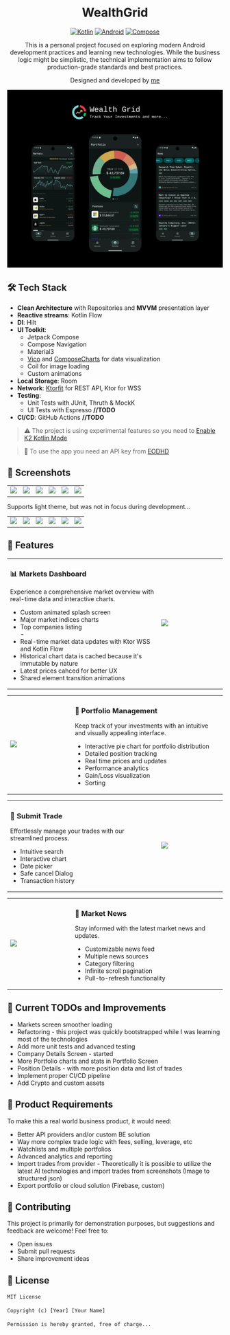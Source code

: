 # <div align="center">WealthGrid</div>

<div align="center">

[![Kotlin](https://img.shields.io/badge/Language-Kotlin-purple.svg)](https://kotlinlang.org)
[![Android](https://img.shields.io/badge/Platform-Android-green.svg)](https://developer.android.com/reference)
[![Compose](https://img.shields.io/badge/UI-Jetpack%20Compose-blue.svg)](https://developer.android.com/jetpack/compose)

This is a personal project focused on exploring modern Android development practices and learning new technologies. While the business logic might be simplistic, the technical implementation aims to follow production-grade standards and best practices.

Designed and developed by [me](https://www.linkedin.com/in/philip-tochkov-a556a2ab/)

![App Banner](./.demo/WG_app_banner_01.webp)
</div>


## 🛠️ Tech Stack

- **Clean Architecture** with Repositories and **MVVM** presentation layer
- **Reactive streams**: Kotlin Flow
- **DI**: Hilt
- **UI Toolkit**:
    - Jetpack Compose
    - Compose Navigation
    - Material3
    - [Vico](https://github.com/patrykandpatrick/vico) and [ComposeCharts](https://github.com/ehsannarmani/ComposeCharts) for data visualization
    - Coil for image loading
    - Custom animations
- **Local Storage**: Room
- **Network**: [Ktorfit](https://github.com/Foso/Ktorfit) for REST API, Ktor for WSS
- **Testing**:
    - Unit Tests with JUnit, Thruth & MockK
    - UI Tests with Espresso **//TODO**
- **CI/CD**: GitHub Actions **//TODO**


> ⚠️ The project is using experimental features so you need to [Enable K2 Kotlin Mode](https://blog.jetbrains.com/idea/2024/03/k2-kotlin-mode-alpha-in-intellij-idea/)

> 🔑 To use the app you need an API key from [EODHD](https://eodhd.com/)


<!-- ## 🏗️ Architecture

The application follows Clean Architecture principles with MVVM pattern:

```
app/
├── data/          # Data layer with repositories and data sources
├── domain/        # Business logic and use cases
├── presentation/  # UI layer with ViewModels and Composables
└── di/            # Dependency injection modules
``` -->


## 📱 Screenshots

<table border="0">
  <tr>
    <td><img src="./.demo/markets.png" width="200"/></td>
    <td><img src="./.demo/portfolio.png" width="200"/></td>
    <td><img src="./.demo/portfolio_2.png" width="200"/></td>
    <td><img src="./.demo/search.png" width="200"/></td>
    <td><img src="./.demo/trade.png" width="200"/></td>
    <td><img src="./.demo/news.png" width="200"/></td>
  </tr>
</table>

Supports light theme, but was not in focus during development...

<table border="0">
  <tr>
    <td><img src="./.demo/w_markets.png" width="200"/></td>
    <td><img src="./.demo/w_portfolio.png" width="200"/></td>
    <td><img src="./.demo/w_portfolio_2.png" width="200"/></td>
    <td><img src="./.demo/w_search.png" width="200"/></td>
    <td><img src="./.demo/w_trade.png" width="200"/></td>
    <td><img src="./.demo/w_news.png" width="200"/></td>
  </tr>
</table>

## 🌟 Features

<table border="0">
  <tr>
    <td width="70%" valign="top">
      <h3>📊 Markets Dashboard</h3>
      <p>Experience a comprehensive market overview with real-time data and interactive charts.</p>
      <ul>
        <li>Custom animated splash screen</li>
        <li>Major market indices charts</li>
        <li>Top companies listing</li>
        -
        <li>Real-time market data updates with Ktor WSS and Kotlin Flow</li>
        <li>Historical chart data is cached because it's immutable by nature</li>
        <li>Latest prices cahced for better UX</li>
        <li>Shared element transition animations</li>
      </ul>
    </td>
    <td width="30%">
      <img src="./.demo/markets_anim.gif" width="100%" />
    </td>
  </tr>
</table>

<table border="0">
  <tr>
      <td width="30%">
      <img src="./.demo/portfolio_anim.gif" width="100%" />
    </td>
    <td width="70%" valign="top">
      <h3>💼 Portfolio Management</h3>
      <p>Keep track of your investments with an intuitive and visually appealing interface.</p>
      <ul>
        <li>Interactive pie chart for portfolio distribution</li>
        <li>Detailed position tracking</li>
        <li>Real time prices and updates</li>
        <li>Performance analytics</li>
        <li>Gain/Loss visualization</li>
        <li>Sorting</li>
      </ul>
    </td>

  </tr>
</table>

<table border="0">
  <tr>
    <td width="70%" valign="top">
      <h3>📝 Submit Trade</h3>
      <p>Effortlessly manage your trades with our streamlined process.</p>
      <ul>
        <li>Intuitive search</li>
        <li>Interactive chart</li>
        <li>Date picker</li>
        <li>Safe cancel Dialog</li>
        <li>Transaction history</li>
      </ul>
    </td>
    <td width="30%">
      <img src="./.demo/trade_anim.gif" width="100%" />
    </td>
  </tr>
</table>

<table border="0">
  <tr>
      <td width="30%">
      <img src="./.demo/news_anim.gif" width="100%" />
    </td>
    <td width="70%" valign="top">
      <h3>📰 Market News</h3>
      <p>Stay informed with the latest market news and updates.</p>
      <ul>
        <li>Customizable news feed</li>
        <li>Multiple news sources</li>
        <li>Category filtering</li>
        <li>Infinite scroll pagination</li>
        <li>Pull-to-refresh functionality</li>
      </ul>
    </td>

  </tr>
</table>



## 📝 Current TODOs and Improvements

- Markets screen smoother loading
- Refactoring - this project was quickly bootstrapped while I was learning most of the technologies
- Add more unit tests and advanced testing
- Company Details Screen - started
- More Portfolio charts and stats in Portfolio Screen
- Position Details - with more position data and list of trades
- Implement proper CI/CD pipeline
- Add Crypto and custom assets

## 🚀 Product Requirements

To make this a real world business product, it would need:

- Better API providers and/or custom BE solution
- Way more complex trade logic with fees, selling, leverage, etc
- Watchlists and multiple portfolios
- Advanced analytics and reporting
- Import trades from provider - Theoretically it is possible to utilize the latest AI technologies and import trades from screenshots (Image to structured json)
- Export portfolio or cloud solution (Firebase, custom)


## 🤝 Contributing

This project is primarily for demonstration purposes, but suggestions and feedback are welcome! Feel free to:
- Open issues
- Submit pull requests
- Share improvement ideas

## 📄 License

```
MIT License

Copyright (c) [Year] [Your Name]

Permission is hereby granted, free of charge...
```